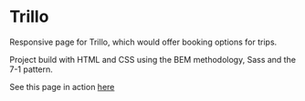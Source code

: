 # Trillo

Responsive page for Trillo, which would offer booking options for trips.

Project build with HTML and CSS using the BEM methodology, Sass and the 7-1 pattern.

See this page in action [here](https://juliasj.github.io/trillo-project/index.html)
